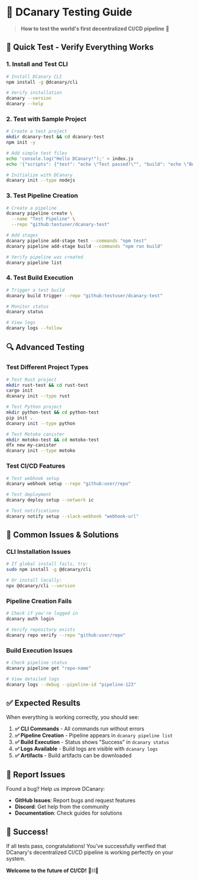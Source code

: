 # 🧪 DCanary Testing Guide

> **How to test the world's first decentralized CI/CD pipeline** 🚀

## 🎯 Quick Test - Verify Everything Works

### 1. Install and Test CLI

```bash
# Install DCanary CLI
npm install -g @dcanary/cli

# Verify installation
dcanary --version
dcanary --help
```

### 2. Test with Sample Project

```bash
# Create a test project
mkdir dcanary-test && cd dcanary-test
npm init -y

# Add simple test files
echo 'console.log("Hello DCanary!");' > index.js
echo '{"scripts": {"test": "echo \"Test passed!\"", "build": "echo \"Build complete!\""}}' > package.json

# Initialize with DCanary
dcanary init --type nodejs
```

### 3. Test Pipeline Creation

```bash
# Create a pipeline
dcanary pipeline create \
  --name "Test Pipeline" \
  --repo "github:testuser/dcanary-test"

# Add stages
dcanary pipeline add-stage test --commands "npm test"
dcanary pipeline add-stage build --commands "npm run build"

# Verify pipeline was created
dcanary pipeline list
```

### 4. Test Build Execution

```bash
# Trigger a test build
dcanary build trigger --repo "github:testuser/dcanary-test"

# Monitor status
dcanary status

# View logs
dcanary logs --follow
```

## 🔍 Advanced Testing

### Test Different Project Types

```bash
# Test Rust project
mkdir rust-test && cd rust-test
cargo init
dcanary init --type rust

# Test Python project  
mkdir python-test && cd python-test
pip init .
dcanary init --type python

# Test Motoko canister
mkdir motoko-test && cd motoko-test
dfx new my-canister
dcanary init --type motoko
```

### Test CI/CD Features

```bash
# Test webhook setup
dcanary webhook setup --repo "github:user/repo"

# Test deployment
dcanary deploy setup --network ic

# Test notifications
dcanary notify setup --slack-webhook "webhook-url"
```

## 🚨 Common Issues & Solutions

### CLI Installation Issues

```bash
# If global install fails, try:
sudo npm install -g @dcanary/cli

# Or install locally:
npx @dcanary/cli --version
```

### Pipeline Creation Fails

```bash
# Check if you're logged in
dcanary auth login

# Verify repository exists
dcanary repo verify --repo "github:user/repo"
```

### Build Execution Issues

```bash
# Check pipeline status
dcanary pipeline get "repo-name"

# View detailed logs
dcanary logs --debug --pipeline-id "pipeline-123"
```

## ✅ Expected Results

When everything is working correctly, you should see:

1. **✅ CLI Commands** - All commands run without errors
2. **✅ Pipeline Creation** - Pipeline appears in `dcanary pipeline list`
3. **✅ Build Execution** - Status shows "Success" in `dcanary status`
4. **✅ Logs Available** - Build logs are visible with `dcanary logs`
5. **✅ Artifacts** - Build artifacts can be downloaded

## 🐛 Report Issues

Found a bug? Help us improve DCanary:

- **GitHub Issues**: Report bugs and request features
- **Discord**: Get help from the community
- **Documentation**: Check guides for solutions

## 🎉 Success!

If all tests pass, congratulations! You've successfully verified that DCanary's decentralized CI/CD pipeline is working perfectly on your system.

**Welcome to the future of CI/CD!** 🐤⛓️🚀
